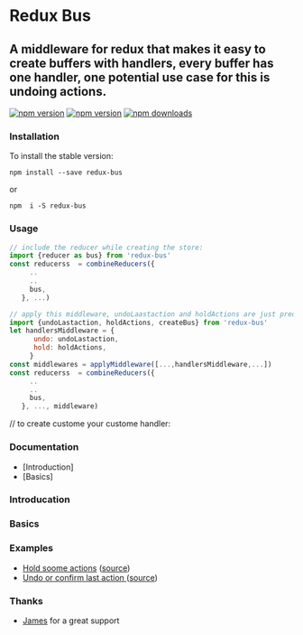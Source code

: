 # Redux Bus
## A middleware for redux that makes it easy to create buffers with handlers, every buffer has one handler, one potential use case for this is undoing actions.


[![npm version](https://img.shields.io/npm/v/redux-bus.svg?style=flat-square)](https://www.npmjs.com/package/redux-bus)
[![npm version](https://img.shields.io/npm/v/redux-bus.svg?style=flat-square)](https://www.npmjs.com/package/redux-bus)
[![npm downloads](https://img.shields.io/npm/dm/redux-bus.svg?style=flat-square)](https://www.npmjs.com/package/redux-bus)

### Installation

To install the stable version:

```
npm install --save redux-bus
```
or
```
npm  i -S redux-bus
```
### Usage
```js
// include the reducer while creating the store:
import {reducer as bus} from 'redux-bus'
const reducerss  = combineReducers({
     ..
     ..
     bus,
   }, ...)

// apply this middleware, undoLaastaction and holdActions are just predefined samples, use can create you custome:
import {undoLastaction, holdActions, createBus} from 'redux-bus' 
let handlersMiddleware = {
      undo: undoLastaction,
      hold: holdActions,
     }
const middlewares = applyMiddleware([...,handlersMiddleware,...])
const reducerss  = combineReducers({
     ..
     ..
     bus,
   }, ..., middleware)
```
// to create custome your custome handler:
### Documentation

* [Introduction]
* [Basics]

### Introducation

### Basics

### Examples

* [Hold soome actions](https://github.com/challenger532/redux-bus/blob/master/src/samples/hold_actions.js) ([source](https://github.com/challenger532/redux-bus/blob/master/src/samples/hold_actions.js))
* [Undo or confirm last action ](https://github.com/challenger532/redux-bus/blob/master/src/samples/undo_lastaction.js) ([source](https://github.com/challenger532/redux-bus/blob/master/src/samples/undo_lastaction.js))


### Thanks

* [James](https://github.com/aretecode) for a great support
